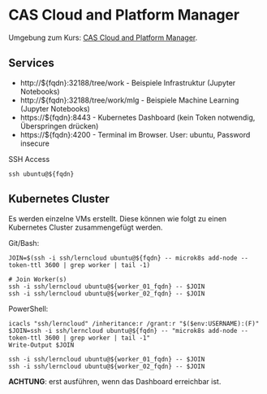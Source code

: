 CAS Cloud and Platform Manager
==============================

Umgebung zum Kurs: [CAS Cloud and Platform Manager](https://www.hslu.ch/de-ch/informatik/weiterbildung/technologies-and-methods/cas-cloud/).

Services
--------

* http://${fqdn}:32188/tree/work        - Beispiele Infrastruktur (Jupyter Notebooks)
* http://${fqdn}:32188/tree/work/mlg    - Beispiele Machine Learning (Jupyter Notebooks)
* https://${fqdn}:8443                  - Kubernetes Dashboard (kein Token notwendig, Überspringen drücken)
* https://${fqdn}:4200                  - Terminal im Browser. User: ubuntu, Password insecure

SSH Access

    ssh ubuntu@${fqdn}
    
Kubernetes Cluster
------------------    
    
Es werden einzelne VMs erstellt. Diese können wie folgt zu einen Kubernetes Cluster zusammengefügt werden.

Git/Bash:

    JOIN=$(ssh -i ssh/lerncloud ubuntu@${fqdn} -- microk8s add-node --token-ttl 3600 | grep worker | tail -1)
    
    # Join Worker(s)
    ssh -i ssh/lerncloud ubuntu@${worker_01_fqdn} -- $JOIN
    ssh -i ssh/lerncloud ubuntu@${worker_02_fqdn} -- $JOIN
    
PowerShell:

    icacls "ssh/lerncloud" /inheritance:r /grant:r "$($env:USERNAME):(F)"
    $JOIN=ssh -i ssh/lerncloud ubuntu@${fqdn} -- "microk8s add-node --token-ttl 3600 | grep worker | tail -1"
    Write-Output $JOIN
    
    ssh -i ssh/lerncloud ubuntu@${worker_01_fqdn} -- $JOIN
    ssh -i ssh/lerncloud ubuntu@${worker_02_fqdn} -- $JOIN

**ACHTUNG**: erst ausführen, wenn das Dashboard erreichbar ist.
